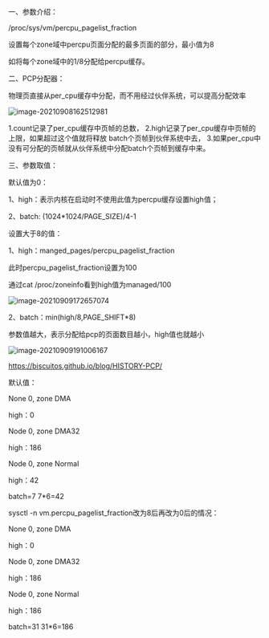 一、参数介绍：

/proc/sys/vm/percpu_pagelist_fraction

设置每个zone域中percpu页面分配的最多页面的部分，最小值为8

如将每个zone域中的1/8分配给percpu缓存。



二、PCP分配器：

物理页直接从per_cpu缓存中分配，而不用经过伙伴系统，可以提高分配效率

![image-20210908162512981](C:\Users\z00585918\AppData\Roaming\Typora\typora-user-images\image-20210908162512981.png)

1.count记录了per_cpu缓存中页帧的总数，
2.high记录了per_cpu缓存中页帧的上限，如果超过这个值就将释放 batch个页帧到伙伴系统中去，
3.如果per_cpu中没有可分配的页帧就从伙伴系统中分配batch个页帧到缓存中来。



三、参数取值：

默认值为0：

1、high：表示内核在启动时不使用此值为percpu缓存设置high值；

2、batch: (1024*1024/PAGE_SIZE)/4-1



设置大于8的值：

1、high：manged_pages/percpu_pagelist_fraction

此时percpu_pagelist_fraction设置为100

通过cat /proc/zoneinfo看到high值为managed/100

![image-20210909172657074](C:\Users\z00585918\AppData\Roaming\Typora\typora-user-images\image-20210909172657074.png)



2、batch：min(high/8,PAGE_SHIFT*8)



参数值越大，表示分配给pcp的页面数目越小，high值也就越小

![image-20210909191006167](C:\Users\z00585918\AppData\Roaming\Typora\typora-user-images\image-20210909191006167.png)



https://biscuitos.github.io/blog/HISTORY-PCP/

默认值：

None 0, zone    DMA

high：0

Node 0, zone    DMA32

high：186

Node 0, zone   Normal

high：42

batch=7 7*6=42

sysctl -n vm.percpu_pagelist_fraction改为8后再改为0后的情况：

None 0, zone    DMA

high：0

Node 0, zone    DMA32

high：186

Node 0, zone   Normal

high：186

batch=31 31*6=186